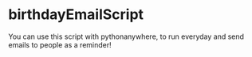 # birthdayEmailScript

You can use this script with pythonanywhere, to run everyday and send emails to people as a reminder!
